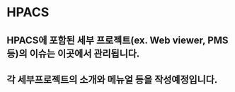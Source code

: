 # HPACS
## HPACS에 포함된 세부 프로젝트(ex. Web viewer, PMS 등)의 이슈는 이곳에서 관리됩니다.
## 각 세부프로젝트의 소개와 메뉴얼 등을 작성예정입니다.
